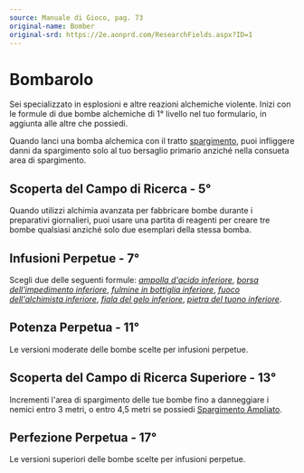```yaml
---
source: Manuale di Gioco, pag. 73
original-name: Bomber
original-srd: https://2e.aonprd.com/ResearchFields.aspx?ID=1
---
```


# Bombarolo

Sei specializzato in esplosioni e altre reazioni alchemiche violente. Inizi con
le formule di due bombe alchemiche di 1° livello nel tuo formulario, in aggiunta
alle altre che possiedi.

Quando lanci una bomba alchemica con il tratto
[spargimento](/tratti/spargimento), puoi infliggere danni da spargimento solo al
tuo bersaglio primario anziché nella consueta area di spargimento.

## Scoperta del Campo di Ricerca - 5°

Quando utilizzi alchimia avanzata per fabbricare bombe durante i preparativi
giornalieri, puoi usare una partita di reagenti per creare tre bombe qualsiasi
anziché solo due esemplari della stessa bomba.

## Infusioni Perpetue - 7°

Scegli due delle seguenti formule:
_[ampolla d'acido inferiore](/equipaggiamento/ampolla-d-acido)_,
_[borsa dell'impedimento inferiore](/equipaggiamento/borsa-dell-impedimento)_,
_[fulmine in bottiglia inferiore](/equipaggiamento/fulmine-in-bottiglia)_,
_[fuoco dell'alchimista inferiore](/equipaggiamento/fuoco-dell-alchimista)_,
_[fiala del gelo inferiore](/equipaggiamento/fiala-del-gelo)_,
_[pietra del tuono inferiore](/equipaggiamento/pietra-del-tuono)_.

## Potenza Perpetua - 11°

Le versioni moderate delle bombe scelte per infusioni perpetue.

## Scoperta del Campo di Ricerca Superiore - 13°

Incrementi l'area di spargimento delle tue bombe fino a danneggiare i nemici
entro 3 metri, o entro 4,5 metri se possiedi
[Spargimento Ampliato](/talenti/alchimista/spargimento-ampliato).

## Perfezione Perpetua - 17°

Le versioni superiori delle bombe scelte per infusioni perpetue.
